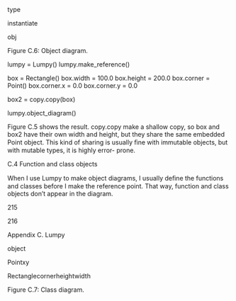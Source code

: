 type

instantiate

obj

Figure C.6: Object diagram.

lumpy = Lumpy() lumpy.make_reference()

box = Rectangle() box.width = 100.0 box.height = 200.0 box.corner = Point() box.corner.x = 0.0 box.corner.y = 0.0

box2 = copy.copy(box)

lumpy.object_diagram()

Figure C.5 shows the result. copy.copy make a shallow copy, so box and box2 have their own width and height, but they share the same embedded Point object. This kind of sharing is usually ﬁne with immutable objects, but with mutable types, it is highly error- prone.

C.4 Function and class objects

When I use Lumpy to make object diagrams, I usually deﬁne the functions and classes before I make the reference point. That way, function and class objects don’t appear in the diagram.

215

216

Appendix C. Lumpy

object

Pointxy

Rectanglecornerheightwidth

Figure C.7: Class diagram.